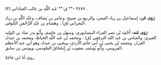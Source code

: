 ٣٤٧٧ -** ق:** عَبد اللَّهِ بن غالب العباداني (٣) .

**رَوَى عَن:** إسماعيل بن زياد العمي، والربيع بن صبيح، وعامر بن يَِسَاف، وعَبْد اللَّهِ بن زياد البحراني (ق) ، وهشام بن عَبْدِ الرَّحْمَنِ الكوفي.

**رَوَى عَنه:** أَحْمَد بْن نصر الفراء النيسابوري، وسهل بن عاصم، وأَبُو بدر عباد بن الوليد الغبري، والعباس بن عَبد الله الترفقي (ق) ، ومحمد بْن عَبد اللَّهِ الخياط، ومحمد بن عبدك القزاز، ومحمد بْن يحيى بْن أَبي حاتم الأزدي، ويحيى بن عبدك وهو ابن عبد الأعظم القزويني، وأَبُو يُوسُف يعقوب بْن إِسْحَاقَ القلوسي، ويونس بن سابق.

روى لَهُ ابن مَاجَهْ.